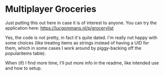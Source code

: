 # Multiplayer Groceries

Just putting this out here in case it is of interest to anyone. You can try
the application here: https://lucgommans.nl/p/grocerylist

Yes, the code is not pretty, in fact it's quite dated. I'm really not happy
with some choices (like treating items as strings instead of having a UID for
them, which in some cases I work around by piggy-backing off the popularitems
table).

When (if) I find more time, I'll put more info in the readme, like intended
use and how to setup.

